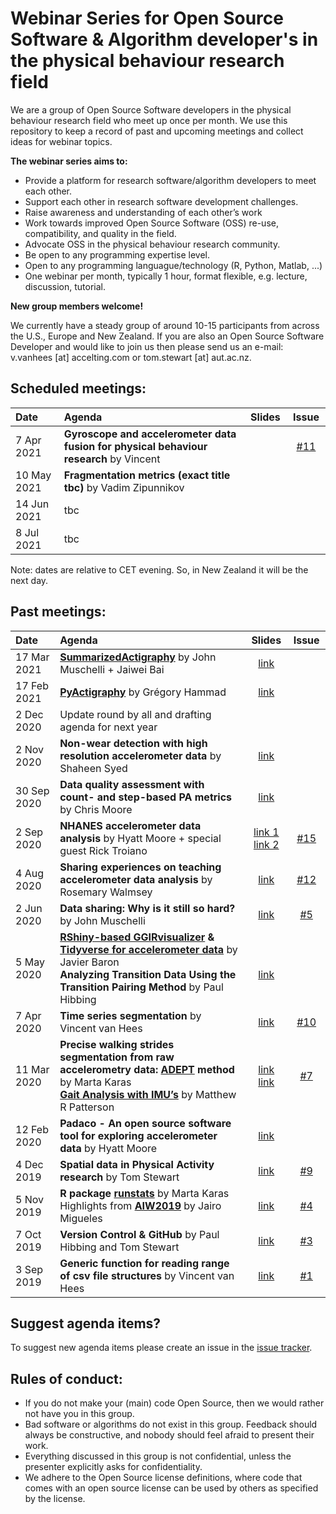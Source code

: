 # Webinar Series for Open Source Software & Algorithm developer's in the physical behaviour research field

We are a group of Open Source Software developers in the physical behaviour research field who meet up once per month. 
We use this repository to keep a record of past and upcoming meetings and collect ideas for webinar topics.

**The webinar series aims to:**

- Provide a platform for research software/algorithm developers to meet each other.
- Support each other in research software development challenges.
- Raise awareness and understanding of each other’s work
- Work towards improved Open Source Software (OSS) re-use, compatibility, and quality in the field.
- Advocate OSS in the physical behaviour research community.
- Be open to any programming expertise level.
- Open to any programming languague/technology (R, Python, Matlab, ...)
- One webinar per month, typically 1 hour, format flexible, e.g. lecture, discussion, tutorial.

**New group members welcome!**

We currently have a steady group of around 10-15 participants from across the U.S., Europe and New Zealand.
If you are also an Open Source Software Developer and would like to join us then please send us an e-mail: v.vanhees [at] accelting.com or tom.stewart [at] aut.ac.nz.

## Scheduled meetings:

| Date <img width=120/> | Agenda <img width=1020/> | Slides <img width=20/> | Issue <img width=20/>|
| :---- | :----------- | :-----: | :----: | 
| 7 Apr 2021 | **Gyroscope and accelerometer data fusion for physical behaviour research** by Vincent | | [#11](https://github.com/wadpac/oss-dev-webinar-series-pb-field/issues/11) |
| 10 May 2021 | **Fragmentation metrics (exact title tbc)** by Vadim Zipunnikov | | |
| 14 Jun 2021 | tbc | | |
| 8 Jul 2021 | tbc | | |

Note: dates are relative to CET evening. So, in New Zealand it will be the next day.

## Past meetings:

| Date <img width=120/> | Agenda <img width=1020/> | Slides <img width=20/> | Issue <img width=20/>|
| :---- | :----------- | :-----: | :----: | 
| 17 Mar 2021 | [**SummarizedActigraphy**](https://github.com/muschellij2/SummarizedActigraphy) by John Muschelli + Jaiwei Bai | [link](https://docs.google.com/presentation/d/12DPZgPteQBwgal6kSPP58zhPhjZ7QSPZLe3NkA8M3eo/edit?usp=sharing) | |
| 17 Feb 2021 | [**PyActigraphy**](https://ghammad.github.io/pyActigraphy/) by Grégory Hammad|[link](https://github.com/wadpac/oss-dev-webinar-series-pb-field/blob/master/slides/20210217_Hammad_pyActigraphy.pdf) | |
| 2 Dec 2020 | Update round by all and drafting agenda for next year | | |
| 2 Nov 2020 | **Non-wear detection with high resolution accelerometer data** by Shaheen Syed |[link](https://github.com/wadpac/oss-dev-webinar-series-pb-field/blob/master/slides/Non-wear%20detection%20with%20high%20resolution%20accelerometer%20data.pdf) | |
| 30 Sep 2020 | **Data quality assessment with count- and step-based PA metrics** by Chris Moore | [link](https://github.com/wadpac/oss-dev-webinar-series-pb-field/blob/master/slides/20200930_MooreC_StepBasedMetrics_OSS_Compressed.pptx) | |
| 2 Sep 2020 | **NHANES accelerometer data analysis** by Hyatt Moore + special guest Rick Troiano | [link 1](https://docs.google.com/presentation/d/e/2PACX-1vRUZdwJEA3K0XhdlJ5_C2BpoI2xaqYx8bE9n3yQAT1dHcvYlwhkTE_AcByCe8n33OJiithgPUmtd4iM/pub?start=false&loop=false&delayms=3000)  [link 2](https://github.com/wadpac/oss-dev-webinar-series-pb-field/blob/master/slides/20200902_Troiano%20-%20Github%20webinar.pptx)| [#15](https://github.com/wadpac/oss-dev-webinar-series-pb-field/issues/15) |
| 4 Aug 2020 | **Sharing experiences on teaching accelerometer data analysis** by Rosemary Walmsey | [link](https://github.com/wadpac/oss-dev-webinar-series-pb-field/blob/master/slides/040820_live_session_notes_Learning_and_teaching_about_data_in_physical_activity.pptx) | [#12](https://github.com/wadpac/oss-dev-webinar-series-pb-field/issues/12)|
| 2 Jun 2020 | **Data sharing: Why is it still so hard?** by John Muschelli | [link](https://docs.google.com/presentation/d/136Y-n92XrvciaSRM6Z44uXT6KFDyt_NJlC0GZhngKrI/edit?usp=sharing)| [#5](https://github.com/wadpac/oss-dev-webinar-series-pb-field/issues/5) |
| 5 May 2020 | [**RShiny-based GGIRvisualizer**](https://github.com/fjbaron/GGIRvisualizer) **&** [**Tidyverse for accelerometer data**](https://github.com/fjbaron/accelerator) by Javier Baron <br/> **Analyzing Transition Data Using the Transition Pairing Method** by Paul Hibbing | <br/> [link](https://github.com/wadpac/oss-dev-webinar-series-pb-field/blob/master/slides/Hibbing_5May_TPM.pptx) | |
| 7 Apr 2020 | **Time series segmentation** by Vincent van Hees | [link](https://github.com/wadpac/oss-dev-webinar-series-pb-field/blob/master/slides/vanHees_TimeSeriesSegmentation_OSSwebinarSeries.pdf) | [#10](https://github.com/wadpac/oss-dev-webinar-series-pb-field/issues/10)|
| 11 Mar 2020 | **Precise walking strides segmentation from raw accelerometry data: [ADEPT](https://cran.r-project.org/web/packages/adept/vignettes/adept-intro.html) method** by Marta  Karas <br/> **[Gait Analysis with IMU’s]()** by Matthew R Patterson | [link](https://docs.google.com/presentation/d/1ThrdQnFIfRH72fkNdpaiBaxdRB2brWvRgE1cT5hlA3A/edit#slide=id.p) <br/> [link](https://drive.google.com/file/d/1asPFFvcTOHhTZDmeptpuc89m9futueI3/view?usp=sharing) | [#7](https://github.com/wadpac/oss-dev-webinar-series-pb-field/issues/7) |
| 12 Feb 2020 | **Padaco - An open source software tool for exploring accelerometer data** by Hyatt Moore | [link](slides/Padaco_a_software_tool_for_exploring_accelerometry_data_and_patterns.pdf) | |
| 4 Dec 2019 |  **Spatial data in Physical Activity research** by Tom Stewart | [link](slides/webinar_spatial_data.pdf) | [#9](https://github.com/wadpac/oss-dev-webinar-series-pb-field/issues/9)|
| 5 Nov 2019 |  **R package [runstats](https://cran.r-project.org/web/packages/runstats/index.html)** by Marta Karas <br/> Highlights from **[AIW2019](https://www.granadacongresos.com/aiw2019)** by Jairo Migueles | [link](slides/3rd_webinar_OSS_developers_in_PA_runstats_package.pdf) | [#4](https://github.com/wadpac/oss-dev-webinar-series-pb-field/issues/4) | |
| 7 Oct 2019 |  **Version Control & GitHub** by Paul Hibbing and Tom Stewart | [link](slides/OSS_2.pdf)| [#3](https://github.com/wadpac/oss-dev-webinar-series-pb-field/issues/3) |
| 3 Sep 2019 | **Generic function for reading range of csv file structures** by Vincent van Hees | [link](slides/slides_OSSdevelopers_webinar_3September2019.pdf) | [#1](https://github.com/wadpac/oss-dev-webinar-series-pb-field/issues/1) |

## Suggest agenda items?

To suggest new agenda items please create an issue in the [issue tracker](https://github.com/wadpac/oss-dev-webinar-series-pb-field/issues).

## Rules of conduct:
- If you do not make your (main) code Open Source, then we would rather not have you in this group.
- Bad software or algorithms do not exist in this group. Feedback should always be constructive, and nobody should feel afraid to present their work.
- Everything discussed in this group is not confidential, unless the presenter explicitly asks for confidentiality.
- We adhere to the Open Source license definitions, where code that comes with an open source license can be used by others as specified by the license.
